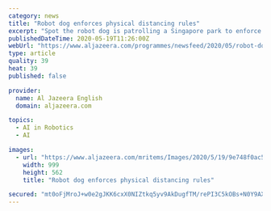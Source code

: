 ```yaml
---
category: news
title: "Robot dog enforces physical distancing rules"
excerpt: "Spot the robot dog is patrolling a Singapore park to enforce physical distancing as part of a coronavirus-related trial."
publishedDateTime: 2020-05-19T11:26:00Z
webUrl: "https://www.aljazeera.com/programmes/newsfeed/2020/05/robot-dog-enforces-physical-distancing-rules-200519091727407.html"
type: article
quality: 39
heat: 39
published: false

provider:
  name: Al Jazeera English
  domain: aljazeera.com

topics:
  - AI in Robotics
  - AI

images:
  - url: "https://www.aljazeera.com/mritems/Images/2020/5/19/9e748f0ac5ff45339bb2fa1a3ef6a3d0_18.jpg"
    width: 999
    height: 562
    title: "Robot dog enforces physical distancing rules"

secured: "mt0oFjMroJ+w0e2gJKK6cxX0NIZtkq5yv9AkDugfTM/rePI3C5kOBs+N0Y9AX8yVtgQsMgS69HW+TLF66iBEPZlbu6via6lsp27ffaEOP9znBgnMuJVyGzs2Qd7ERgkPRIB8df4ub+a+/HsCMYt6RScRpCHpn9n/jkdu2XS1cprLMXJ7YW92MWSEDgLrLQ2NXwlcb2iscchz4njefShXgu0A4m6CIWxsZkT0bJ8XFVIW9PhwcZn+skqZDScnjfIPOYIVFBDtuQrS9I89K1FcBDwddAauDI0v7+Rn4MJaWXzPd+FZzraTwz28V07Nf+WKrQnHuzaottlJlYEKJ91UcOpqD5yvFV3X5ZBmlhAIkI0A72iipwkmEb/JaxuOTrohLr+M7nB85GBR7ypKr+n+k3jvmdAV6rScXw5yUMxEDDraGfAyR8kII8vKPioWuqSZsvn0ENMhiCDwVkWqYseaUYNxpA8LzVwhmwYV0tYWSRA=;5Iiy0V5jtdrGn+MbkJHTTA=="
---
```


